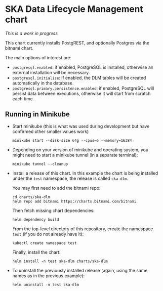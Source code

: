 # SKA Data Lifecycle Management chart

*This is a work in progress*

This chart currently installs PostgREST, and optionally Postgres via the bitnami chart.

The main options of interest are:

 * `postgresql.enabled`: if enabled, PostgreSQL is installed, otherwise an external installation will be necessary.
 * `postgresql.initialise`: if enabled, the DLM tables will be created automatically in the database.
 * `postgresql.primary.persistence.enabled`: if enabled, PostgreSQL will persist data between executions, otherwise it will start from scratch each time.

## Running in Minikube

- Start minikube (this is what was used during development but have confirmed other smaller values work)

  `minikube start --disk-size 64g --cpus=6 --memory=16384`

- Depending on your version of minikube and operating system,
  you might need to start a minikube tunnel (in a separate terminal):

  `minikube tunnel --cleanup`

- Install a release of this chart.
  In this example the chart is being installed under the `test` namespace,
  the release is called `ska-dlm`.

  You may first need to add the bitnami repo:

  `cd charts/ska-dlm`\
  `helm repo add bitnami https://charts.bitnami.com/bitnami`

  Then fetch missing chart dependencies:

  `helm dependency build`

  From the top-level directory of this repository, create the namespace `test`
(if you do not already have it):

  `kubectl create namespace test`

  Finally, install the chart:

  `helm install -n test ska-dlm charts/ska-dlm`

- To uninstall the previously installed release
  (again, using the same names as in the previous example):

  `helm uninstall -n test ska-dlm`
